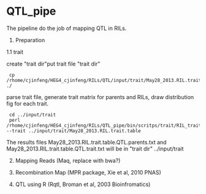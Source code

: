 QTL_pipe
========

The pipeline do the job of mapping QTL in RILs.

1. Preparation

1.1 trait

create "trait dir"put trait file "trait dir"

     cp /rhome/cjinfeng/HEG4_cjinfeng/RILs/QTL/input/trait/May28_2013.RIL.trait.table ./


parse trait file, generate trait matrix for parents and RILs, draw distribution fig for each trait.

     cd ../input/trait
     perl /rhome/cjinfeng/HEG4_cjinfeng/RILs/QTL_pipe/bin/scritps/trait/RIL_trait.pl --trait ../input/trait/May28_2013.RIL.trait.table

The results files May28_2013.RIL.trait.table.QTL.parents.txt and May28_2013.RIL.trait.table.QTL.trait.txt will be in "trait dir" ../input/trait


2. Mapping Reads (Maq, replace with bwa?)

3. Recombination Map (MPR package, Xie et al, 2010 PNAS)

4. QTL using R (Rqtl, Broman et al, 2003 Bioinfromatics)
